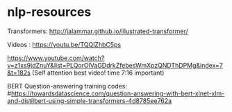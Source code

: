 # nlp-resources
Transformers: 
http://jalammar.github.io/illustrated-transformer/

Videos :
https://youtu.be/TQQlZhbC5ps

https://www.youtube.com/watch?v=z1xs9jdZnuY&list=PLQorOlVaGDdrkZfebesWmXpzQNDThDPMg&index=7&t=182s   (Self attention best video! time 7:16 important)

BERT Question-answering training codes: #https://towardsdatascience.com/question-answering-with-bert-xlnet-xlm-and-distilbert-using-simple-transformers-4d8785ee762a
